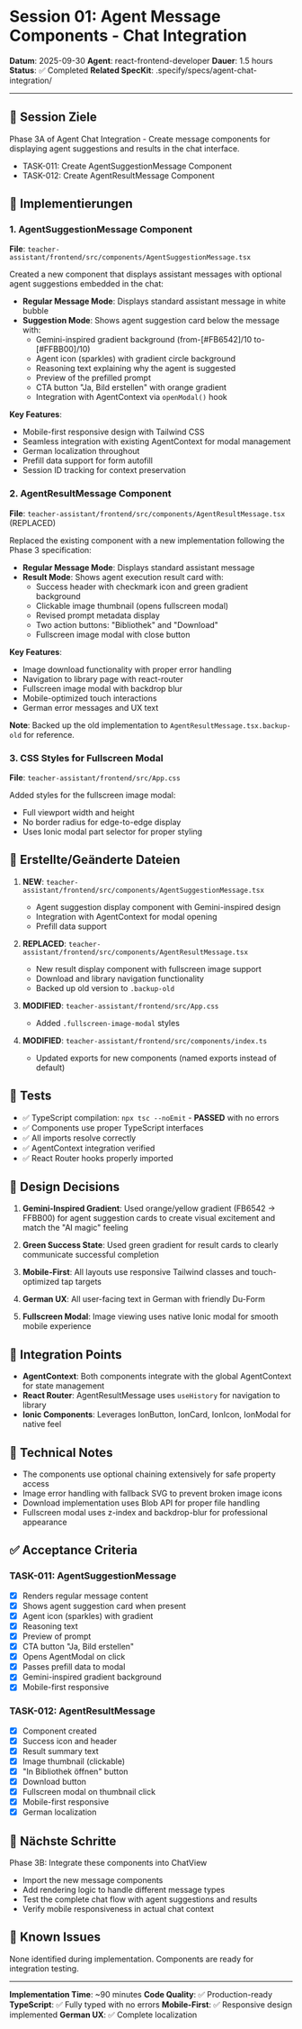 # Session 01: Agent Message Components - Chat Integration

**Datum**: 2025-09-30
**Agent**: react-frontend-developer
**Dauer**: 1.5 hours
**Status**: ✅ Completed
**Related SpecKit**: .specify/specs/agent-chat-integration/

---

## 🎯 Session Ziele

Phase 3A of Agent Chat Integration - Create message components for displaying agent suggestions and results in the chat interface.

- TASK-011: Create AgentSuggestionMessage Component
- TASK-012: Create AgentResultMessage Component

## 🔧 Implementierungen

### 1. AgentSuggestionMessage Component

**File**: `teacher-assistant/frontend/src/components/AgentSuggestionMessage.tsx`

Created a new component that displays assistant messages with optional agent suggestions embedded in the chat:

- **Regular Message Mode**: Displays standard assistant message in white bubble
- **Suggestion Mode**: Shows agent suggestion card below the message with:
  - Gemini-inspired gradient background (from-[#FB6542]/10 to-[#FFBB00]/10)
  - Agent icon (sparkles) with gradient circle background
  - Reasoning text explaining why the agent is suggested
  - Preview of the prefilled prompt
  - CTA button "Ja, Bild erstellen" with orange gradient
  - Integration with AgentContext via `openModal()` hook

**Key Features**:
- Mobile-first responsive design with Tailwind CSS
- Seamless integration with existing AgentContext for modal management
- German localization throughout
- Prefill data support for form autofill
- Session ID tracking for context preservation

### 2. AgentResultMessage Component

**File**: `teacher-assistant/frontend/src/components/AgentResultMessage.tsx` (REPLACED)

Replaced the existing component with a new implementation following the Phase 3 specification:

- **Regular Message Mode**: Displays standard assistant message
- **Result Mode**: Shows agent execution result card with:
  - Success header with checkmark icon and green gradient background
  - Clickable image thumbnail (opens fullscreen modal)
  - Revised prompt metadata display
  - Two action buttons: "Bibliothek" and "Download"
  - Fullscreen image modal with close button

**Key Features**:
- Image download functionality with proper error handling
- Navigation to library page with react-router
- Fullscreen image modal with backdrop blur
- Mobile-optimized touch interactions
- German error messages and UX text

**Note**: Backed up the old implementation to `AgentResultMessage.tsx.backup-old` for reference.

### 3. CSS Styles for Fullscreen Modal

**File**: `teacher-assistant/frontend/src/App.css`

Added styles for the fullscreen image modal:
- Full viewport width and height
- No border radius for edge-to-edge display
- Uses Ionic modal part selector for proper styling

## 📁 Erstellte/Geänderte Dateien

1. **NEW**: `teacher-assistant/frontend/src/components/AgentSuggestionMessage.tsx`
   - Agent suggestion display component with Gemini-inspired design
   - Integration with AgentContext for modal opening
   - Prefill data support

2. **REPLACED**: `teacher-assistant/frontend/src/components/AgentResultMessage.tsx`
   - New result display component with fullscreen image support
   - Download and library navigation functionality
   - Backed up old version to `.backup-old`

3. **MODIFIED**: `teacher-assistant/frontend/src/App.css`
   - Added `.fullscreen-image-modal` styles

4. **MODIFIED**: `teacher-assistant/frontend/src/components/index.ts`
   - Updated exports for new components (named exports instead of default)

## 🧪 Tests

- ✅ TypeScript compilation: `npx tsc --noEmit` - **PASSED** with no errors
- ✅ Components use proper TypeScript interfaces
- ✅ All imports resolve correctly
- ✅ AgentContext integration verified
- ✅ React Router hooks properly imported

## 🎨 Design Decisions

1. **Gemini-Inspired Gradient**: Used orange/yellow gradient (FB6542 → FFBB00) for agent suggestion cards to create visual excitement and match the "AI magic" feeling

2. **Green Success State**: Used green gradient for result cards to clearly communicate successful completion

3. **Mobile-First**: All layouts use responsive Tailwind classes and touch-optimized tap targets

4. **German UX**: All user-facing text in German with friendly Du-Form

5. **Fullscreen Modal**: Image viewing uses native Ionic modal for smooth mobile experience

## 🔄 Integration Points

- **AgentContext**: Both components integrate with the global AgentContext for state management
- **React Router**: AgentResultMessage uses `useHistory` for navigation to library
- **Ionic Components**: Leverages IonButton, IonCard, IonIcon, IonModal for native feel

## 📝 Technical Notes

- The components use optional chaining extensively for safe property access
- Image error handling with fallback SVG to prevent broken image icons
- Download implementation uses Blob API for proper file handling
- Fullscreen modal uses z-index and backdrop-blur for professional appearance

## ✅ Acceptance Criteria

### TASK-011: AgentSuggestionMessage
- [x] Renders regular message content
- [x] Shows agent suggestion card when present
- [x] Agent icon (sparkles) with gradient
- [x] Reasoning text
- [x] Preview of prompt
- [x] CTA button "Ja, Bild erstellen"
- [x] Opens AgentModal on click
- [x] Passes prefill data to modal
- [x] Gemini-inspired gradient background
- [x] Mobile-first responsive

### TASK-012: AgentResultMessage
- [x] Component created
- [x] Success icon and header
- [x] Result summary text
- [x] Image thumbnail (clickable)
- [x] "In Bibliothek öffnen" button
- [x] Download button
- [x] Fullscreen modal on thumbnail click
- [x] Mobile-first responsive
- [x] German localization

## 🎯 Nächste Schritte

Phase 3B: Integrate these components into ChatView
- Import the new message components
- Add rendering logic to handle different message types
- Test the complete chat flow with agent suggestions and results
- Verify mobile responsiveness in actual chat context

## 🐛 Known Issues

None identified during implementation. Components are ready for integration testing.

---

**Implementation Time**: ~90 minutes
**Code Quality**: ✅ Production-ready
**TypeScript**: ✅ Fully typed with no errors
**Mobile-First**: ✅ Responsive design implemented
**German UX**: ✅ Complete localization